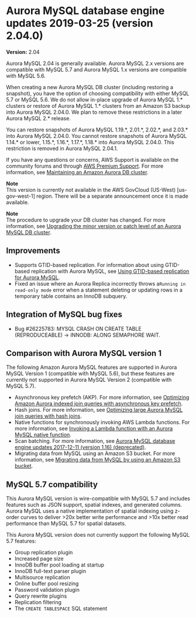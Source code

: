 # Aurora MySQL database engine updates 2019\-03\-25 \(version 2\.04\.0\)<a name="AuroraMySQL.Updates.204"></a>

**Version:** 2\.04

Aurora MySQL 2\.04 is generally available\. Aurora MySQL 2\.x versions are compatible with MySQL 5\.7 and Aurora MySQL 1\.x versions are compatible with MySQL 5\.6\.

When creating a new Aurora MySQL DB cluster \(including restoring a snapshot\), you have the option of choosing compatibility with either MySQL 5\.7 or MySQL 5\.6\. We do not allow in\-place upgrade of Aurora MySQL 1\.\* clusters or restore of Aurora MySQL 1\.\* clusters from an Amazon S3 backup into Aurora MySQL 2\.04\.0\. We plan to remove these restrictions in a later Aurora MySQL 2\.\* release\.

You can restore snapshots of Aurora MySQL 1\.19\.\*, 2\.01\.\*, 2\.02\.\*, and 2\.03\.\* into Aurora MySQL 2\.04\.0\. You cannot restore snapshots of Aurora MySQL 1\.14\.\* or lower, 1\.15\.\*, 1\.16\.\*, 1\.17\.\*, 1\.18\.\* into Aurora MySQL 2\.04\.0\. This restriction is removed in Aurora MySQL 2\.04\.1\.

If you have any questions or concerns, AWS Support is available on the community forums and through [AWS Premium Support](http://aws.amazon.com/support)\. For more information, see [Maintaining an Amazon Aurora DB cluster](USER_UpgradeDBInstance.Maintenance.md)\.

**Note**  
 This version is currently not available in the AWS GovCloud \(US\-West\) \[us\-gov\-west\-1\] region\. There will be a separate announcement once it is made available\. 

**Note**  
The procedure to upgrade your DB cluster has changed\. For more information, see [Upgrading the minor version or patch level of an Aurora MySQL DB cluster](AuroraMySQL.Updates.Patching.md)\.

## Improvements<a name="AuroraMySQL.Updates.204.Improvements"></a>
+  Supports GTID\-based replication\. For information about using GTID\-based replication with Aurora MySQL, see [Using GTID\-based replication for Aurora MySQL](mysql-replication-gtid.md)\. 
+  Fixed an issue where an Aurora Replica incorrectly throws a`Running in read-only mode` error when a statement deleting or updating rows in a temporary table contains an InnoDB subquery\. 

## Integration of MySQL bug fixes<a name="AuroraMySQL.Updates.204.BugFixes"></a>
+  Bug \#26225783: MYSQL CRASH ON CREATE TABLE \(REPRODUCEABLE\) \-> INNODB: ALONG SEMAPHORE WAIT\. 

## Comparison with Aurora MySQL version 1<a name="AuroraMySQL.Updates.2040.Compare56"></a>

The following Amazon Aurora MySQL features are supported in Aurora MySQL Version 1 \(compatible with MySQL 5\.6\), but these features are currently not supported in Aurora MySQL Version 2 \(compatible with MySQL 5\.7\)\.
+ Asynchronous key prefetch \(AKP\)\. For more information, see [Optimizing Amazon Aurora indexed join queries with asynchronous key prefetch](AuroraMySQL.BestPractices.md#Aurora.BestPractices.AKP)\.
+ Hash joins\. For more information, see [Optimizing large Aurora MySQL join queries with hash joins](AuroraMySQL.BestPractices.md#Aurora.BestPractices.HashJoin)\.
+ Native functions for synchronously invoking AWS Lambda functions\. For more information, see [Invoking a Lambda function with an Aurora MySQL native function](AuroraMySQL.Integrating.Lambda.md#AuroraMySQL.Integrating.NativeLambda)\.
+ Scan batching\. For more information, see [Aurora MySQL database engine updates 2017\-12\-11 \(version 1\.16\) \(deprecated\)](AuroraMySQL.Updates.20171211.md)\.
+ Migrating data from MySQL using an Amazon S3 bucket\. For more information, see [Migrating data from MySQL by using an Amazon S3 bucket](AuroraMySQL.Migrating.ExtMySQL.md#AuroraMySQL.Migrating.ExtMySQL.S3)\.

## MySQL 5\.7 compatibility<a name="AuroraMySQL.Updates.2040.Compatibility"></a>

This Aurora MySQL version is wire\-compatible with MySQL 5\.7 and includes features such as JSON support, spatial indexes, and generated columns\. Aurora MySQL uses a native implementation of spatial indexing using z\-order curves to deliver >20x better write performance and >10x better read performance than MySQL 5\.7 for spatial datasets\.

This Aurora MySQL version does not currently support the following MySQL 5\.7 features:
+ Group replication plugin
+ Increased page size
+ InnoDB buffer pool loading at startup
+ InnoDB full\-text parser plugin
+ Multisource replication
+ Online buffer pool resizing
+ Password validation plugin
+ Query rewrite plugins
+ Replication filtering
+ The `CREATE TABLESPACE` SQL statement